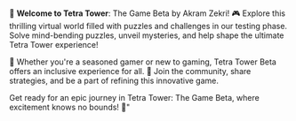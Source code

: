 🌟 **Welcome to Tetra Tower**: The Game Beta by Akram Zekri! 🎮 Explore this thrilling virtual world filled with puzzles and challenges in our testing phase. Solve mind-bending puzzles, unveil mysteries, and help shape the ultimate Tetra Tower experience!

🧩 Whether you're a seasoned gamer or new to gaming, Tetra Tower Beta offers an inclusive experience for all. 🤝 Join the community, share strategies, and be a part of refining this innovative game.

Get ready for an epic journey in Tetra Tower: The Game Beta, where excitement knows no bounds! 🚀"
